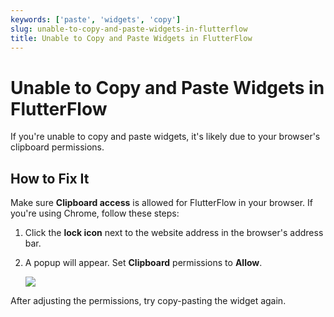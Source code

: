 ```yaml
---
keywords: ['paste', 'widgets', 'copy']
slug: unable-to-copy-and-paste-widgets-in-flutterflow
title: Unable to Copy and Paste Widgets in FlutterFlow
---
```


# Unable to Copy and Paste Widgets in FlutterFlow

If you're unable to copy and paste widgets, it's likely due to your browser's clipboard permissions.

## How to Fix It

Make sure **Clipboard access** is allowed for FlutterFlow in your browser. If you're using Chrome, follow these steps:

1. Click the **lock icon** next to the website address in the browser's address bar.
2. A popup will appear. Set **Clipboard** permissions to **Allow**.

   ![](../assets/20250430121511630414.png)

After adjusting the permissions, try copy-pasting the widget again.
